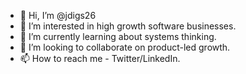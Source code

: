 - 👋 Hi, I’m @jdigs26
- 👀 I’m interested in high growth software businesses. 
- 🌱 I’m currently learning about systems thinking.
- 💞️ I’m looking to collaborate on product-led growth.
- 📫 How to reach me - Twitter/LinkedIn.

<!---
jdigs26/jdigs26 is a ✨ special ✨ repository because its `README.md` (this file) appears on your GitHub profile.
You can click the Preview link to take a look at your changes.
--->
